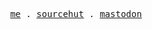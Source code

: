 <p align="center">
  <samp>
    <a href="https://lvmn.org">me</a> .
    <a href="https://git.sr.ht/~lovelymono">sourcehut</a> .
    <a href="https://tech.lgbt/@lovelymono">mastodon</a>
  </samp>
</p>
